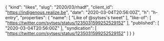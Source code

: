 {
  "kind": "likes",
  "slug": "2020/03/rhadf",
  "client_id": "https://indigenous.realize.be",
  "date": "2020-03-04T20:56:00Z",
  "h": "h-entry",
  "properties": {
    "name": [
      "Like of @sytses's tweet"
    ],
    "like-of": [
      "https://twitter.com/sytses/status/1235031599252529152"
    ],
    "published": [
      "2020-03-04T20:56:00Z"
    ],
    "syndication": [
      "https://twitter.com/sytses/status/1235031599252529152"
    ]
  }
}
